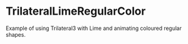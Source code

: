 # TrilateralLimeRegularColor
Example of using Trilateral3 with Lime and animating coloured regular shapes.
